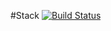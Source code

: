 #Stack
[![Build Status](https://travis-ci.org/oVokick/Stack_tests.svg?branch=master)](https://travis-ci.org/oVokick/Stack_tests)

